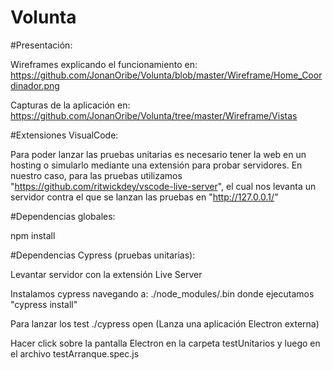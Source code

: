 # Volunta

#Presentación:

Wireframes explicando el funcionamiento en: https://github.com/JonanOribe/Volunta/blob/master/Wireframe/Home_Coordinador.png

Capturas de la aplicación en: https://github.com/JonanOribe/Volunta/tree/master/Wireframe/Vistas

#Extensiones VisualCode:

Para poder lanzar las pruebas unitarias es necesario tener la web en un hosting o simularlo mediante una extensión para probar servidores. En nuestro caso, para las pruebas utilizamos "https://github.com/ritwickdey/vscode-live-server", el cual nos levanta un servidor contra el que se lanzan las pruebas en "http://127.0.0.1/" 

#Dependencias globales:

npm install

#Dependencias Cypress (pruebas unitarias):

Levantar servidor con la extensión Live Server

Instalamos cypress navegando a: ./node_modules/.bin donde ejecutamos "cypress install"

Para lanzar los test ./cypress open (Lanza una aplicación Electron externa)

Hacer click sobre la pantalla Electron en la carpeta testUnitarios y luego en el archivo testArranque.spec.js
